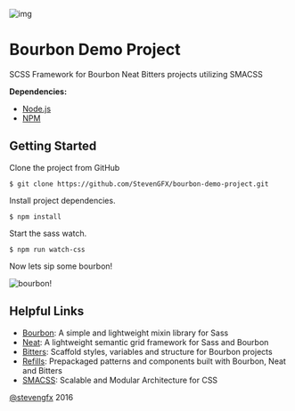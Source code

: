 ![img](https://img.shields.io/badge/status-work--in--progress-yellow.svg)

Bourbon Demo Project
===========

SCSS Framework for Bourbon Neat Bitters projects utilizing SMACSS

**Dependencies:**

- [Node.js](https://nodejs.org) 
- [NPM](http://www.npmjs.com)

## Getting Started

Clone the project from GitHub

```
$ git clone https://github.com/StevenGFX/bourbon-demo-project.git
```

Install project dependencies.

```
$ npm install
```

Start the sass watch.

```
$ npm run watch-css
```

Now lets sip some bourbon!

![bourbon!](http://i.imgur.com/3oQtmOB.gif)

## Helpful Links

- [Bourbon](https://github.com/thoughtbot/bourbon): A simple and lightweight mixin library for Sass
- [Neat](https://github.com/thoughtbot/neat): A lightweight semantic grid framework for Sass and Bourbon
- [Bitters](https://github.com/thoughtbot/bitters): Scaffold styles, variables and structure for Bourbon projects
- [Refills](https://github.com/thoughtbot/refills): Prepackaged patterns and components built with Bourbon, Neat and Bitters
- [SMACSS](https://smacss.com): Scalable and Modular Architecture for CSS


[@stevengfx](https://twitter.com/stevengfx) 2016